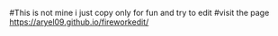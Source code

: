 #This is not mine i just copy only for fun and try to edit
#visit the page https://aryel09.github.io/fireworkedit/
